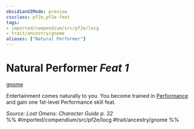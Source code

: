 ```yaml
---
obsidianUIMode: preview
cssclass: pf2e,pf2e-feat
tags:
- imported/compendium/src/pf2e/locg
- trait/ancestry/gnome
aliases: ["Natural Performer"]
---
```

# Natural Performer  *Feat 1*  
[gnome](gnome.md)  


Entertainment comes naturally to you. You become trained in [Performance](../skills.md#Performance) and gain one 1st-level Performance skill feat.

*Source: Lost Omens: Character Guide p. 32*  
%% #imported/compendium/src/pf2e/locg #trait/ancestry/gnome %%